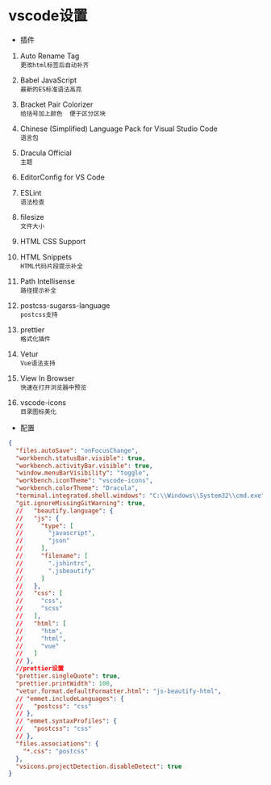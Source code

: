 # vscode设置
* 插件  
1. Auto Rename Tag  
    `更改html标签后自动补齐`
2. Babel JavaScript  
    `最新的ES标准语法高亮` 
3. Bracket Pair Colorizer  
    `给括号加上颜色  便于区分区块`  
4. Chinese (Simplified) Language Pack for Visual Studio Code  
    `语言包`
5. Dracula Official  
    `主题`  
6. EditorConfig for VS Code  
  
7. ESLint  
    `语法检查`
8. filesize  
    `文件大小`  
9. HTML CSS Support  
  
10. HTML Snippets  
    `HTML代码片段提示补全`  
    
11. Path Intellisense  
    `路径提示补全`  
12. postcss-sugarss-language  
    `postcss支持`  
13. prettier  
    `格式化插件`  
14. Vetur  
    `Vue语法支持`  
15. View In Browser  
    `快速在打开浏览器中预览`  
16. vscode-icons  
    `目录图标美化`  
      
        
        
* 配置  

```JSON
{
  "files.autoSave": "onFocusChange",
  "workbench.statusBar.visible": true,
  "workbench.activityBar.visible": true,
  "window.menuBarVisibility": "toggle",
  "workbench.iconTheme": "vscode-icons",
  "workbench.colorTheme": "Dracula",
  "terminal.integrated.shell.windows": "C:\\Windows\\System32\\cmd.exe",
  "git.ignoreMissingGitWarning": true,
  //   "beautify.language": {
  //   "js": {
  //     "type": [
  //       "javascript",
  //       "json"
  //     ],
  //     "filename": [
  //       ".jshintrc",
  //       ".jsbeautify"
  //     ]
  //   },
  //   "css": [
  //     "css",
  //     "scss"
  //   ],
  //   "html": [
  //     "htm",
  //     "html",
  //     "vue"
  //   ]
  // },
  //prettier设置
  "prettier.singleQuote": true,
  "prettier.printWidth": 100,
  "vetur.format.defaultFormatter.html": "js-beautify-html",
  // "emmet.includeLanguages": {
  //   "postcss": "css"
  // },
  // "emmet.syntaxProfiles": {
  //   "postcss": "css"
  // },
  "files.associations": {
    "*.css": "postcss"
  },
  "vsicons.projectDetection.disableDetect": true
}
```
